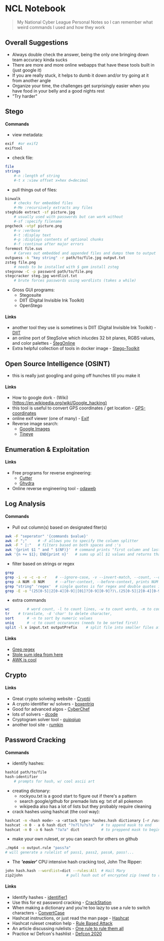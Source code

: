  # NCL Notebook
> My National Cyber League Personal Notes so I can remember what weird commands I used and how they work

## Overall Suggestions
- Always double check the answer, being the only one bringing down team accuracy kinda sucks
- There are more and more online webapps that have these tools built in (just google it)
- If you are really stuck, it helps to dumb it down and/or try going at it from another angle
- Organize your time, the challenges get surprisingly easier when you have food in your belly and a good nights rest
- "Try harder"


## Stego
#### Commands
- view metadata:
```bash
exif  #or exif2
exiftool
```
- check file:
```bash
file
strings 
	#-n :length of string
	#-t x :view offset x=hex d=decimal
```
- pull things out of files:
```bash
binwalk 
	# checks for embedded files
	#-Me :recursively extracts any files
steghide extract -sf picture.jpg
	# usually used with passwords but can work without
	#-sf :specify filename
pngcheck -vtpf picture.png
	#-v :verbose
	#-t :display text
	#-p :displays contents of optional chunks
	#-f :continue after major errors
foremost file.sus
	# Carves out embedded and appended files and dumps them to output
outguess -k "key string" -r path/to/file.jpg output.txt
zsteg file.png    
	# needs to be installed with $ gem install zsteg
stegsnow -C -p password path/to/file.png
stegcracker steg.jpg wordlist.txt
	# brute forces passwords using wordlists (takes a while) 
```
- Gross GUI programs:
	- Stegosuite
	- DIIT (Digital Invisible Ink Toolkit) 
	- OpenStego


#### Links
- another tool they use is sometimes is DIIT (Digital Invisible Ink Toolkit) - [DIIT](http://diit.sourceforge.net/)
- an online port of StegSolve which inlucdes 32 bit planes, RGBS values, and color palettes - [StegOnline](https://stegonline.georgeom.net/upload)
- Extra helpful collection of tools in docker image - [Stego-Toolkit](https://www.kitploit.com/2018/06/stego-toolkit-collection-of.html)

## Open Source Intelligence (OSINT)

- this is really just googling and going off hunches till you make it

#### Links
- How to google dork - (Wiki)[https://en.wikipedia.org/wiki/Google_hacking}
- this tool is useful to convert GPS coordinates / get location - [GPS-coordinates](https://www.gps-coordinates.net)
- online exif viewer (one of many) - [Exif](http://exif.regex.info/exif.cgi)
- Reverse image search:
	- [Google Images](https://images.google.com/)
	- [Tineye](https://tineye.com/)

## Enumeration & Exploitation

#### Links 
- Free programs for reverse engineering:
	- [Cutter](https://cutter.re/)
	- [Ghydra](https://ghidra-sre.org/)
- Online reverse engineering tool - [odaweb](https://onlinedisassembler.com/odaweb/)

## Log Analysis 
#### Commands
- Pull out column(s) based on designated fiter(s)
```bash
awk -F "seperator" '{commands $value}'
awk -F ";"     # -F allows you to specify the column splitter
awk -F " |:"   # filters based on both spaces and :'s
awk '{print $1 " and " $(NF)}'  # command prints "first column and last column"
awk '{n += $1}; END{print n}'   # sums up all $1 values and returns that value at the end 
```
- filter based on strings or regex
```bash 
grep
grep -i -v -c -o -r    # --ignore-case, -v --invert-match, --count, --only-matching, --recursive
grep -A NUM -B NUM     # --after-context, --before-context, prints NUM lines before or after grepped lines
grep "string" 'regex'  # single quotes is for regex and double quotes is strings
grep -E -o "(25[0-5]|2[0-4][0-9]|[01]?[0-9][0-9]?)\.(25[0-5]|2[0-4][0-9]|[01]?[0-9][0-9]?)\.(25[0-5]|2[0-4][0-9]|[01]?[0-9][0-9]?)\.(25[0-5]|2[0-4][0-9]|[01]?[0-9][0-9]?)" file   # Real IP regex
```
- extra commands
```bash
wc        # word count, -l to count lines, -w to count words, -m to count characters, -c to count bytes
tr 	  # translate, -d 'char' to delete character, 
sort      # -n to sort by numeric values 
uniq      # -c to count occurances (needs to be sorted first)
split -l x input.txt outputPrefix    # split file into smaller files after x lines  
```

#### Links
- [Grep regex](https://linuxize.com/post/regular-expressions-in-grep/)
- [Stole sum idea from here](https://askubuntu.com/questions/785038/how-can-i-sum-numbers-on-lines-in-a-file)
- [AWK is cool](https://www.howtogeek.com/562941/how-to-use-the-awk-command-on-linux/)


## Crypto 
#### Links
- Great crypto solveing website - [Cryptii](https://cryptii.com/)
- A crypto identifier w/ solvers - [boxentriq](https://www.boxentriq.com/code-breaking/cipher-identifier)
- Good for advanced algos - [CyberChef](https://gchq.github.io/CyberChef/)
- lots of solvers - [dcode](https://www.dcode.fr/tools-list)
- Cryptogram solver tool - [quipqiup](https://www.quipqiup.com/)
- another tool site - [rumkin](http://rumkin.com/tools/cipher/cryptogram-solver.php)


## Password Cracking
#### Commands
- identify hashes:
```bash
hashid path/to/file
hash-identifier
	# prompts for hash, w/ cool ascii art
```
- creating dictonary:
	- rockyou.txt is a good start to figure out if there's a pattern 
	- search google/github for premade lists eg: txt of all pokemon
	- wikipedia also has a lot of lists but they probably require cleaning
- crack hashes using hashcat (the cool way):
```bash
hashcat -m <hash mode> -a <attack type> hashes.hash dictionary [-r /usr/share/hashcat/rules/ruleset.rule] # use "--stdout" to print out guesses 
hashcat -m 0 - a 6 hash dict "?n?l?u?s?a" 	# to append mask to end
hashcat -m 0 -a 6 hash "?a?a" dict         	# to preppend mask to beginning
```
- make your own ruleset, or you can search for others on github
```bash
./mp64 -o output.rule "pass?a"
# will generate a rulelist of pass1, pass2, passA, pass!...
```
- The ***'easier'*** CPU intensive hash cracking tool, John The Ripper:
```bash
john hash.hash --wordlist=dict --rules:All	# Hail Mary
zip2john  					# pull hash out of encrypted zip (need to remore another part before using hashcat)
```

#### Links
- Identify hashes - [identifier1](https://hashes.com/en/tools/hash_identifier)
- Use this for ez password cracking - [CrackStation](https://crackstation.net/)
- When making a dictionary and you're too lazy to use a rule to switch characters - [ConvertCase](https://convertcase.net/)
- Hashcat instructions, or just read the man page - [Hashcat](https://hashcat.net/wiki/doku.php?id=hashcat)
- Hashcat ruleset creation help - [Rule Based Attack](https://hashcat.net/wiki/doku.php?id=rule_based_attack)
- An article discussing rulelists - [One rule to rule them all](https://notsosecure.com/one-rule-to-rule-them-all/)
- Practice w/ Defcon's hashlist - [Defcon 2020](https://github.com/62726164/cmiyc2020)
